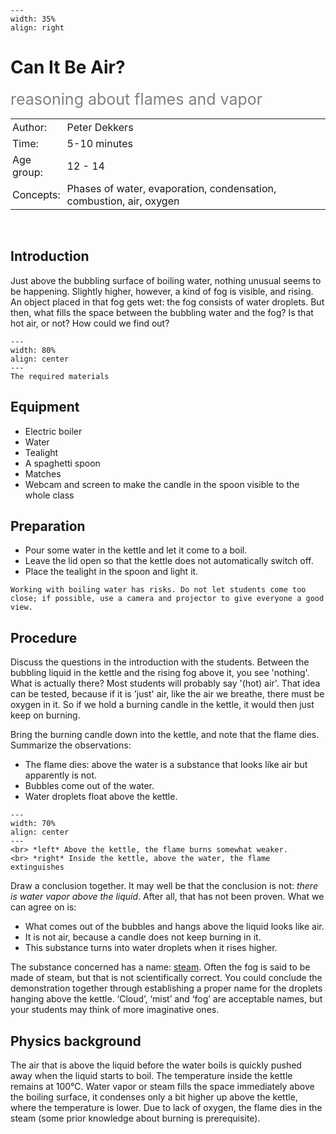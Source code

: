 ```{figure} ../../figures/confirmed.png
---
width: 35%
align: right
```

# Can It Be Air?
<span style="font-size: 25px; color: gray;">reasoning about flames and vapor</span>

<table style="width: 100%; border-collapse: collapse; border: none;">
    <tr style="background-color: var(--background-color);">  
        <td style="text-align: left; padding: 3px; border: none; color: var(--text-color)">Author:</td>
        <td style="text-align: left; padding: 3px; border: none; color: var(--text-color)">Peter Dekkers</td>
    </tr>
    <tr style="background-color: var(--background-color);"> 
        <td style="text-align: left; padding: 3px; border: none; color: var(--text-color)">Time:</td>
        <td style="text-align: left; padding: 3px; border: none; color: var(--text-color)">5-10 minutes</td>
    </tr>
    <tr style="background-color: var(--background-color);"> 
        <td style="text-align: left; padding: 3px; border: none; color: var(--text-color)">Age group:</td>
        <td style="text-align: left; padding: 3px; border: none; color: var(--text-color)">12 - 14</td>
    </tr>
    <tr style="background-color: var(--background-color);"> 
        <td style="text-align: left; padding: 3px; border: none; color: var(--text-color)">Concepts:</td>
        <td style="text-align: left; padding: 3px; border: none; color: var(--text-color)">Phases of water, evaporation, condensation, combustion, air, oxygen</td>
    </tr>
</table><br>

## Introduction
Just above the bubbling surface of boiling water, nothing unusual seems to be happening. Slightly higher, however, a kind of fog is visible, and rising. An object placed in that fog gets wet: the fog consists of water droplets. But then, what fills the space between the bubbling water and the fog? Is that hot air, or not? How could we find out?

```{figure} demo09_figure1.jpg
---
width: 80%
align: center
---
The required materials
```

## Equipment
* Electric boiler
* Water
* Tealight 
* A spaghetti spoon
* Matches 
* Webcam and screen to make the candle in the spoon visible to the whole class

## Preparation
* Pour some water in the kettle and let it come to a boil.
* Leave the lid open so that the kettle does not automatically switch off.
* Place the tealight in the spoon and light it.

```{warning}
Working with boiling water has risks. Do not let students come too close; if possible, use a camera and projector to give everyone a good view.
```

## Procedure
Discuss the questions in the introduction with the students. Between the bubbling liquid in the kettle and the rising fog above it, you see 'nothing'. What is actually there? Most students will probably say '(hot) air'. That idea can be tested, because if it is 'just' air, like the air we breathe, there must be oxygen in it. So if we hold a burning candle in the kettle, it would then just keep on burning.
 
Bring the burning candle down into the kettle, and note that the flame dies. Summarize the observations: 
* The flame dies: above the water is a substance that looks like air but apparently is not.
* Bubbles come out of the water.
* Water droplets float above the kettle.

 ```{figure} demo09_figure2.png
---
width: 70%
align: center
---
<br> *left* Above the kettle, the flame burns somewhat weaker.
<br> *right* Inside the kettle, above the water, the flame extinguishes
```

Draw a conclusion together. It may well be that the conclusion is not: *there is water vapor above the liquid*. After all, that has not been proven. What we can agree on is: 

*	What comes out of the bubbles and hangs above the liquid looks like air.
*	It is not air, because a candle does not keep burning in it.
*	This substance turns into water droplets when it rises higher.
 
The substance concerned has a name: <a href="https://en.wikipedia.org/wiki/Steam" target="_blank">steam</a>. Often the fog is said to be made of steam, but that is not scientifically correct. You could conclude the demonstration together through establishing a proper name for the droplets hanging above the kettle. ‘Cloud’, ‘mist’ and ‘fog’ are acceptable names, but your students may think of more imaginative ones. 


## Physics background
The air that is above the liquid before the water boils is quickly pushed away when the liquid starts to boil. The temperature inside the kettle remains at 100°C. Water vapor or steam fills the space immediately above the boiling surface, it condenses only a bit higher up above the kettle, where the temperature is lower. Due to lack of oxygen, the flame dies in the steam (some prior knowledge about burning is prerequisite).

